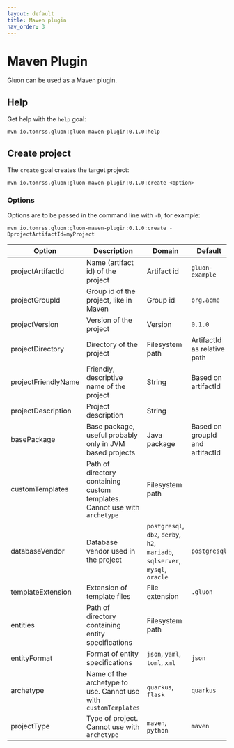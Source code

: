 ```yaml
---
layout: default
title: Maven plugin
nav_order: 3
---
```


# Maven Plugin

Gluon can be used as a Maven plugin.

## Help
Get help with the `help` goal:

```shell
mvn io.tomrss.gluon:gluon-maven-plugin:0.1.0:help
```

## Create project

The `create` goal creates the target project:

```shell
mvn io.tomrss.gluon:gluon-maven-plugin:0.1.0:create <option>
```

### Options

Options are to be passed in the command line with `-D`, for example:
```shell
mvn io.tomrss.gluon:gluon-maven-plugin:0.1.0:create -DprojectArtifactId=myProject
```

| Option              | Description                                                                | Domain                                                                        | Default                         |
|---------------------|----------------------------------------------------------------------------|-------------------------------------------------------------------------------|---------------------------------|
| projectArtifactId   | Name (artifact id) of the project                                          | Artifact id                                                                   | `gluon-example`                 |     
| projectGroupId      | Group id of the project, like in Maven                                     | Group id                                                                      | `org.acme`                      |     
| projectVersion      | Version of the project                                                     | Version                                                                       | `0.1.0`                         |    
| projectDirectory    | Directory of the project                                                   | Filesystem path                                                               | ArtifactId as relative path     |   
| projectFriendlyName | Friendly, descriptive name of the project                                  | String                                                                        | Based on artifactId             |
| projectDescription  | Project description                                                        | String                                                                        |                                 |
| basePackage         | Base package, useful probably only in JVM based projects                   | Java package                                                                  | Based on groupId and artifactId |     
| customTemplates     | Path of directory containing custom templates. Cannot use with `archetype` | Filesystem path                                                               |                                 |   
| databaseVendor      | Database vendor used in the project                                        | `postgresql`, `db2`, `derby`, `h2`, `mariadb`, `sqlserver`, `mysql`, `oracle` | `postgresql`                    |    
| templateExtension   | Extension of template files                                                | File extension                                                                | `.gluon`                        |
| entities            | Path of directory containing entity specifications                         | Filesystem path                                                               |                                 |
| entityFormat        | Format of entity specifications                                            | `json`, `yaml`, `toml`, `xml`                                                 | `json`                          |   
| archetype           | Name of the archetype to use. Cannot use with `customTemplates`            | `quarkus`, `flask`                                                            | `quarkus`                       |
| projectType         | Type of project. Cannot use with `archetype`                               | `maven`, `python`                                                             | `maven`                         |
